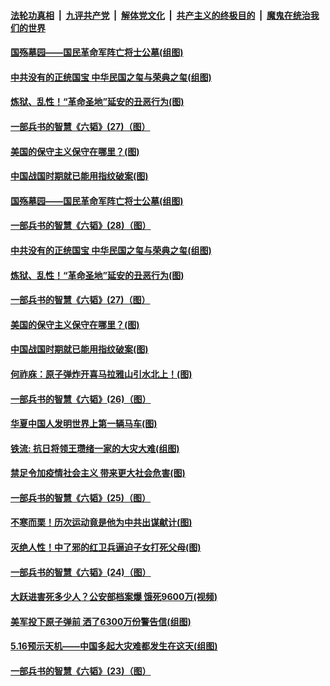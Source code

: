 

####  [法轮功真相](../../../../basic/blob/master/README.md?t=05220131) &nbsp;|&nbsp; [九评共产党](../../../../9ping.md/blob/master/README.md?t=05220131) &nbsp;|&nbsp; [解体党文化](../../../../jtdwh.md/blob/master/README.md?t=05220131)  &nbsp;|&nbsp; [共产主义的终极目的](../../../../gczydzjmd.md/blob/master/README.md?t=05220131) &nbsp;|&nbsp; [魔鬼在统治我们的世界](../../../../mgztzwmdsj.md/blob/master/README.md?t=05220131) 

#### [国殇墓园——国民革命军阵亡将士公墓(组图)](../pages/p6/933468.md?t=05220131) 

#### [中共没有的正统国宝 中华民国之玺与荣典之玺(组图)](../pages/p6/933844.md?t=05220131) 

#### [炼狱、乱性！“革命圣地”延安的丑恶行为(图)](../pages/p6/932506.md?t=05220131) 

#### [一部兵书的智慧《六韬》(27)（图）](../pages/p6/931049.md?t=05220131) 

#### [美国的保守主义保守在哪里？(图)](../pages/p6/933575.md?t=05220131) 

#### [中国战国时期就已能用指纹破案(图)](../pages/p6/933152.md?t=05220131) 

#### [国殇墓园——国民革命军阵亡将士公墓(组图)](../pages/p6/933468.md?t=05220131) 

#### [一部兵书的智慧《六韬》(28)（图）](../pages/p6/931050.md?t=05220131) 

#### [中共没有的正统国宝 中华民国之玺与荣典之玺(组图)](../pages/p6/933844.md?t=05220131) 

#### [炼狱、乱性！“革命圣地”延安的丑恶行为(图)](../pages/p6/932506.md?t=05220131) 

#### [一部兵书的智慧《六韬》(27)（图）](../pages/p6/931049.md?t=05220131) 

#### [美国的保守主义保守在哪里？(图)](../pages/p6/933575.md?t=05220131) 

#### [中国战国时期就已能用指纹破案(图)](../pages/p6/933152.md?t=05220131) 

#### [何祚庥：原子弹炸开喜马拉雅山引水北上！(图)](../pages/p6/932509.md?t=05220131) 

#### [一部兵书的智慧《六韬》(26)（图）](../pages/p6/931048.md?t=05220131) 

#### [华夏中国人发明世界上第一辆马车(图)](../pages/p6/933466.md?t=05220131) 

#### [铁流: 抗日将领王瓒绪一家的大灾大难(组图)](../pages/p6/933251.md?t=05220131) 

#### [禁足令加疫情社会主义 带来更大社会危害(图)](../pages/p6/933613.md?t=05220131) 

#### [一部兵书的智慧《六韬》(25)（图）](../pages/p6/931047.md?t=05220131) 

#### [不寒而栗！历次运动竟是他为中共出谋献计(图)](../pages/p6/932497.md?t=05220131) 

#### [灭绝人性！中了邪的红卫兵逼迫子女打死父母(图)](../pages/p6/933151.md?t=05220131) 

#### [一部兵书的智慧《六韬》(24)（图）](../pages/p6/931045.md?t=05220131) 

#### [大跃进害死多少人？公安部档案爆 饿死9600万(视频)](../pages/p6/933441.md?t=05220131) 

#### [美军投下原子弹前 洒了6300万份警告信(组图)](../pages/p6/933194.md?t=05220131) 

#### [5.16预示天机——中国多起大灾难都发生在这天(组图)](../pages/p6/932096.md?t=05220131) 

#### [一部兵书的智慧《六韬》(23)（图）](../pages/p6/931042.md?t=05220131) 

